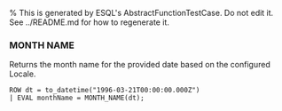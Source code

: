 % This is generated by ESQL's AbstractFunctionTestCase. Do not edit it. See ../README.md for how to regenerate it.

### MONTH NAME
Returns the month name for the provided date based on the configured Locale.

```esql
ROW dt = to_datetime("1996-03-21T00:00:00.000Z")
| EVAL monthName = MONTH_NAME(dt);
```
